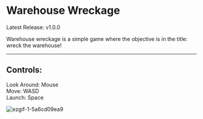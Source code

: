 # Warehouse Wreckage
Latest Release: v1.0.0

Warehouse wreckage is a simple game where the objective is in the title: wreck the warehouse! 

___

## Controls:  
Look Around: Mouse  
Move: WASD  
Launch: Space  


![ezgif-1-5a6cd09ea9](https://user-images.githubusercontent.com/55307055/209449996-d7832f0e-ce0d-4af3-bee7-46e5fe4e385b.gif)
